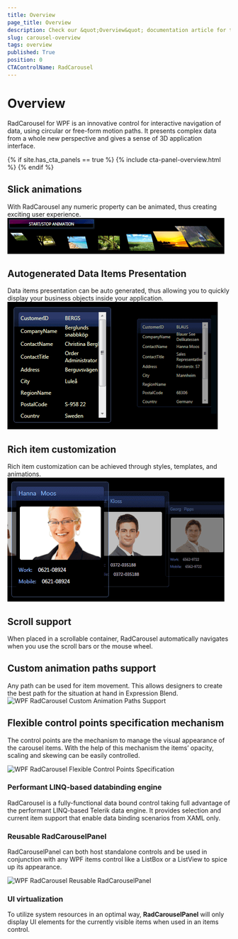```yaml
---
title: Overview
page_title: Overview
description: Check our &quot;Overview&quot; documentation article for the RadCarousel {{ site.framework_name }} control.
slug: carousel-overview
tags: overview
published: True
position: 0
CTAControlName: RadCarousel
---
```


# Overview

RadCarousel for WPF is an innovative control for interactive navigation of data, using circular or free-form motion paths. It presents complex data from a whole new perspective and gives a sense of 3D application interface.

{% if site.has_cta_panels == true %}
{% include cta-panel-overview.html %}
{% endif %}

## Slick animations 

With RadCarousel any numeric property can be animated, thus creating exciting user experience.
 ![WPF RadCarousel Animations](images/carousel_animations.png)

## Autogenerated Data Items Presentation 

Data items presentation can be auto generated, thus allowing you to quickly display your business objects inside your application.
 ![WPF RadCarousel Autogenerated Data Items Presentation](images/carousel_auto_generate.png)

## Rich item customization 

Rich item customization can be achieved through styles, templates, and animations.      
 ![WPF RadCarousel Rich Item Customization ](images/carousel_customization.png)

## Scroll support 

When placed in a scrollable container, RadCarousel automatically navigates when you use the scroll bars or the mouse wheel.

## Custom animation paths support 

Any path can be used for item movement. This allows designers to create the best path for the situation at hand in Expression Blend.         
 ![WPF RadCarousel Custom Animation Paths Support ](images/Carousel_CustomItemPath.gif)

## Flexible control points specification mechanism 

The control points are the mechanism to manage the visual appearance of the carousel items. With the help of this mechanism the items’ opacity, scaling and skewing can be easily controlled.    

 ![WPF RadCarousel Flexible Control Points Specification](images/Carousel_FlexibleControlPointsSpecif.gif)

### Performant LINQ-based databinding engine 



RadCarousel is a fully-functional data bound control taking full advantage of the performant LINQ-based Telerik data engine. It provides selection and current item support that enable data binding scenarios from XAML only.

### Reusable RadCarouselPanel 

RadCarouselPanel can both host standalone controls and be used in conjunction with any WPF items control like a ListBox or a ListView to spice up its appearance.

 ![WPF RadCarousel Reusable RadCarouselPanel](images/RadCarouselPanel_visiblePat.gif)


### UI virtualization 

To utilize system resources in an optimal way,  __RadCarouselPanel__ will only display UI elements for the currently visible items when used in an items control. 
